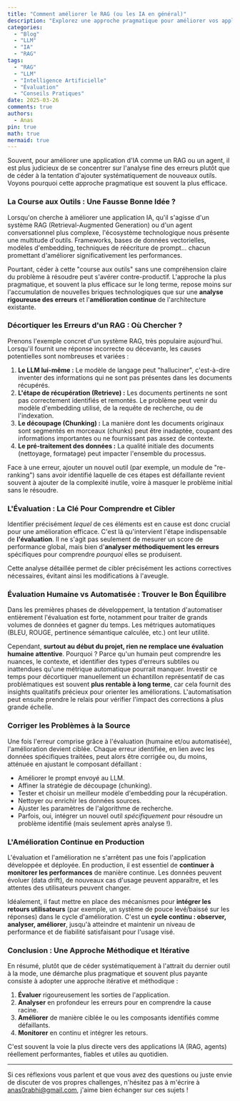 ```yaml
---
title: "Comment améliorer le RAG (ou les IA en général)"
description: "Explorez une approche pragmatique pour améliorer vos applications IA (RAG, agents) en privilégiant l'analyse rigoureuse des erreurs plutôt que l'ajout systématique de nouveaux outils."
categories:
  - "Blog"
  - "LLM"
  - "IA"
  - "RAG"
tags:
  - "RAG"
  - "LLM"
  - "Intelligence Artificielle"
  - "Évaluation"
  - "Conseils Pratiques"
date: 2025-03-26
comments: true
authors:
  - Anas
pin: true
math: true
mermaid: true
---
```


Souvent, pour améliorer une application d'IA comme un RAG ou un agent, il est plus judicieux de se concentrer sur l'analyse fine des erreurs plutôt que de céder à la tentation d'ajouter systématiquement de nouveaux outils. Voyons pourquoi cette approche pragmatique est souvent la plus efficace.

### La Course aux Outils : Une Fausse Bonne Idée ?

Lorsqu'on cherche à améliorer une application IA, qu'il s'agisse d'un système RAG (Retrieval-Augmented Generation) ou d'un agent conversationnel plus complexe, l'écosystème technologique nous présente une multitude d'outils. Frameworks, bases de données vectorielles, modèles d'embedding, techniques de réécriture de prompt... chacun promettant d'améliorer significativement les performances.

Pourtant, céder à cette "course aux outils" sans une compréhension claire du problème à résoudre peut s'avérer contre-productif. L'approche la plus pragmatique, et souvent la plus efficace sur le long terme, repose moins sur l'accumulation de nouvelles briques technologiques que sur une **analyse rigoureuse des erreurs** et l'**amélioration continue** de l'architecture existante.

<!-- more -->

### Décortiquer les Erreurs d'un RAG : Où Chercher ?

Prenons l'exemple concret d'un système RAG, très populaire aujourd'hui. Lorsqu'il fournit une réponse incorrecte ou décevante, les causes potentielles sont nombreuses et variées :

1.  **Le LLM lui-même :** Le modèle de langage peut "halluciner", c'est-à-dire inventer des informations qui ne sont pas présentes dans les documents récupérés.
2.  **L'étape de récupération (Retrieve) :** Les documents pertinents ne sont pas correctement identifiés et remontés. Le problème peut venir du modèle d'embedding utilisé, de la requête de recherche, ou de l'indexation.
3.  **Le découpage (Chunking) :** La manière dont les documents originaux sont segmentés en morceaux (chunks) peut être inadaptée, coupant des informations importantes ou ne fournissant pas assez de contexte.
4.  **Le pré-traitement des données :** La qualité initiale des documents (nettoyage, formatage) peut impacter l'ensemble du processus.

Face à une erreur, ajouter un nouvel outil (par exemple, un module de "re-ranking") sans avoir identifié laquelle de ces étapes est défaillante revient souvent à ajouter de la complexité inutile, voire à masquer le problème initial sans le résoudre.

### L'Évaluation : La Clé Pour Comprendre et Cibler

Identifier précisément *lequel* de ces éléments est en cause est donc crucial pour une amélioration efficace. C'est là qu'intervient l'étape indispensable de **l'évaluation**. Il ne s'agit pas seulement de mesurer un score de performance global, mais bien d'**analyser méthodiquement les erreurs** spécifiques pour comprendre *pourquoi* elles se produisent.

Cette analyse détaillée permet de cibler précisément les actions correctives nécessaires, évitant ainsi les modifications à l'aveugle.

### Évaluation Humaine vs Automatisée : Trouver le Bon Équilibre

Dans les premières phases de développement, la tentation d'automatiser entièrement l'évaluation est forte, notamment pour traiter de grands volumes de données et gagner du temps. Les métriques automatiques (BLEU, ROUGE, pertinence sémantique calculée, etc.) ont leur utilité.

Cependant, **surtout au début du projet, rien ne remplace une évaluation humaine attentive**. Pourquoi ? Parce qu'un humain peut comprendre les nuances, le contexte, et identifier des types d'erreurs subtiles ou inattendues qu'une métrique automatique pourrait manquer. Investir ce temps pour décortiquer manuellement un échantillon représentatif de cas problématiques est souvent **plus rentable à long terme**, car cela fournit des insights qualitatifs précieux pour orienter les améliorations. L'automatisation peut ensuite prendre le relais pour vérifier l'impact des corrections à plus grande échelle.

### Corriger les Problèmes à la Source

Une fois l'erreur comprise grâce à l'évaluation (humaine et/ou automatisée), l'amélioration devient ciblée. Chaque erreur identifiée, en lien avec les données spécifiques traitées, peut alors être corrigée ou, du moins, atténuée en ajustant le composant défaillant :

*   Améliorer le prompt envoyé au LLM.
*   Affiner la stratégie de découpage (chunking).
*   Tester et choisir un meilleur modèle d'embedding pour la récupération.
*   Nettoyer ou enrichir les données sources.
*   Ajuster les paramètres de l'algorithme de recherche.
*   Parfois, oui, intégrer un nouvel outil *spécifiquement* pour résoudre un problème identifié (mais seulement après analyse !).

### L'Amélioration Continue en Production

L'évaluation et l'amélioration ne s'arrêtent pas une fois l'application développée et déployée. En production, il est essentiel de **continuer à monitorer les performances** de manière continue. Les données peuvent évoluer (data drift), de nouveaux cas d'usage peuvent apparaître, et les attentes des utilisateurs peuvent changer.

Idéalement, il faut mettre en place des mécanismes pour **intégrer les retours utilisateurs** (par exemple, un système de pouce levé/baissé sur les réponses) dans le cycle d'amélioration. C'est un **cycle continu : observer, analyser, améliorer**, jusqu'à atteindre et maintenir un niveau de performance et de fiabilité satisfaisant pour l'usage visé.

### Conclusion : Une Approche Méthodique et Itérative

En résumé, plutôt que de céder systématiquement à l'attrait du dernier outil à la mode, une démarche plus pragmatique et souvent plus payante consiste à adopter une approche itérative et méthodique :

1.  **Évaluer** rigoureusement les sorties de l'application.
2.  **Analyser** en profondeur les erreurs pour en comprendre la cause racine.
3.  **Améliorer** de manière ciblée le ou les composants identifiés comme défaillants.
4.  **Monitorer** en continu et intégrer les retours.

C'est souvent la voie la plus directe vers des applications IA (RAG, agents) réellement performantes, fiables et utiles au quotidien.

---------

Si ces réflexions vous parlent et que vous avez des questions ou juste envie de discuter de vos propres challenges, n'hésitez pas à m'écrire à anas0rabhi@gmail.com, j'aime bien échanger sur ces sujets !